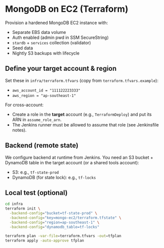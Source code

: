 # MongoDB on EC2 (Terraform)

Provision a hardened MongoDB EC2 instance with:
- Separate EBS data volume
- Auth enabled (admin pwd in SSM SecureString)
- `stardb` + `services` collection (validator)
- Seed data
- Nightly S3 backups with lifecycle

## Define your target account & region

Set these in `infra/terraform.tfvars` (copy from `terraform.tfvars.example`):
- `aws_account_id = "111122223333"`
- `aws_region = "ap-southeast-1"`

For cross-account:
- Create a role in the **target** account (e.g., `TerraformDeploy`) and put its ARN in `assume_role_arn`.
- The Jenkins runner must be allowed to assume that role (see Jenkinsfile notes).

## Backend (remote state)

We configure backend at runtime from Jenkins. You need an S3 bucket + DynamoDB table in the target account (or a shared tools account):

- S3: e.g., `tf-state-prod`
- DynamoDB (for state lock): e.g., `tf-locks`

## Local test (optional)

```bash
cd infra
terraform init \
  -backend-config="bucket=tf-state-prod" \
  -backend-config="key=mongo-ec2/terraform.tfstate" \
  -backend-config="region=ap-southeast-1" \
  -backend-config="dynamodb_table=tf-locks"

terraform plan -var-file=terraform.tfvars -out=tfplan
terraform apply -auto-approve tfplan

